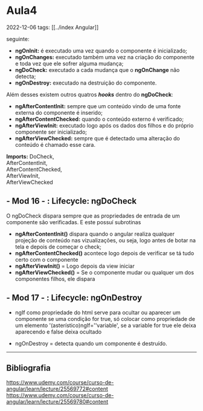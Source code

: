 # Aula4
2022-12-06
tags: [[../index Angular]]

seguinte:

-   **ngOnInit:** é executado uma vez quando o componente é inicializado;
-   **ngOnChanges:** executado também uma vez na criação do componente e toda vez que ele sofrer alguma mudança;
-   **ngDoCheck:** executado a cada mudança que o **ngOnChange** não detecta;
-   **ngOnDestroy:** executado na destruição do componente.

Além desses existem outros quatros **_hooks_** dentro do **ngDoCheck**:

-   **ngAfterContentInit:** sempre que um conteúdo vindo de uma fonte externa do componente é inserido;
-   **ngAfterContentChecked:** quando o conteúdo externo é verificado;
-   **ngAfterViewInit:** executado logo após os dados dos filhos e do próprio componente ser inicializado;
-   **ngAfterViewChecked:** sempre que é detectado uma alteração do conteúdo é chamado esse cara.

**Imports:**
DoCheck,  
AfterContentInit,  
AfterContentChecked,  
AfterViewInit,  
AfterViewChecked  

## - Mod  16 - : Lifecycle: ngDoCheck

O ngDoCheck dispara sempre que as propriedades de entrada de um componente são verificadas. E este possuí subrotinas
	
* **ngAfterContentInit()** dispara quando o angular realiza qualquer projeção de conteúdo nas vizualizações, ou seja, logo antes de botar na tela e depois de começar o check;
* **ngAfterContentChecked()** acontece logo depois de verificar se tá tudo certo com o componente
* **ngAfterViewInit()** = Logo depois da view iniciar
* **ngAfterViewChecked()** = Se o componente mudar ou qualquer um dos componentes filhos, ele dispara

## - Mod  17 - : Lifecycle: ngOnDestroy

* ngIf como propriedade do html serve para ocultar ou aparecer um componente se uma condição for true, só colocar como propriedade de um elemento '(asterístico)ngIf=''variable', se a variable for true ele deixa aparecendo e false deixa ocultado 

* ngOnDestroy =  detecta quando um componente é destruído.

-----------------------------------------------
## Bibliografia

https://www.udemy.com/course/curso-de-angular/learn/lecture/25569772#content
https://www.udemy.com/course/curso-de-angular/learn/lecture/25569780#content
